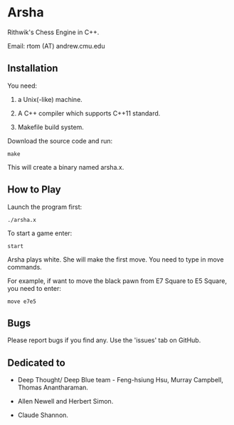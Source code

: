 # Arsha
Rithwik's Chess Engine in C++.

Email: rtom (AT) andrew.cmu.edu

## Installation
You need:

1. a Unix(-like) machine.

2. A C++ compiler which supports C++11 standard.

3. Makefile build system.

Download the source code and run:

`make`

This will create a binary named arsha.x.

## How to Play
Launch the program first:

`./arsha.x`

To start a game enter:

`start`

Arsha plays white. She will make the first move.
You need to type in move commands.

For example, if want to move
the black pawn from E7 Square to E5 Square, you need to enter:

`move e7e5`

## Bugs
Please report bugs if you find any. Use the 'issues' tab on GitHub.

## Dedicated to

* Deep Thought/ Deep Blue team - Feng-hsiung Hsu, Murray Campbell, Thomas Anantharaman.

* Allen Newell and Herbert Simon.

* Claude Shannon.
